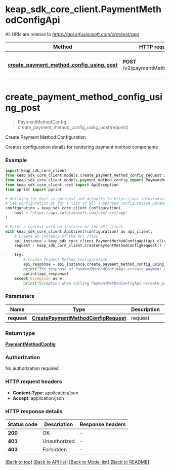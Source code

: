 # keap_sdk_core_client.PaymentMethodConfigApi

All URIs are relative to *https://api.infusionsoft.com/crm/rest/app*

Method | HTTP request | Description
------------- | ------------- | -------------
[**create_payment_method_config_using_post**](PaymentMethodConfigApi.md#create_payment_method_config_using_post) | **POST** /v2/paymentMethodConfigs | Create Payment Method Configuration


# **create_payment_method_config_using_post**
> PaymentMethodConfig create_payment_method_config_using_post(request)

Create Payment Method Configuration

Creates configuration details for rendering payment method components

### Example


```python
import keap_sdk_core_client
from keap_sdk_core_client.models.create_payment_method_config_request import CreatePaymentMethodConfigRequest
from keap_sdk_core_client.models.payment_method_config import PaymentMethodConfig
from keap_sdk_core_client.rest import ApiException
from pprint import pprint

# Defining the host is optional and defaults to https://api.infusionsoft.com/crm/rest/app
# See configuration.py for a list of all supported configuration parameters.
configuration = keap_sdk_core_client.Configuration(
    host = "https://api.infusionsoft.com/crm/rest/app"
)

# Enter a context with an instance of the API client
with keap_sdk_core_client.ApiClient(configuration) as api_client:
    # Create an instance of the API class
    api_instance = keap_sdk_core_client.PaymentMethodConfigApi(api_client)
    request = keap_sdk_core_client.CreatePaymentMethodConfigRequest() # CreatePaymentMethodConfigRequest | request

    try:
        # Create Payment Method Configuration
        api_response = api_instance.create_payment_method_config_using_post(request)
        print("The response of PaymentMethodConfigApi->create_payment_method_config_using_post:\n")
        pprint(api_response)
    except Exception as e:
        print("Exception when calling PaymentMethodConfigApi->create_payment_method_config_using_post: %s\n" % e)
```


### Parameters


Name | Type | Description  | Notes
------------- | ------------- | ------------- | -------------
 **request** | [**CreatePaymentMethodConfigRequest**](CreatePaymentMethodConfigRequest.md)| request | 

### Return type

[**PaymentMethodConfig**](PaymentMethodConfig.md)

### Authorization

No authorization required

### HTTP request headers

 - **Content-Type**: application/json
 - **Accept**: application/json

### HTTP response details

| Status code | Description | Response headers |
|-------------|-------------|------------------|
**200** | OK |  -  |
**401** | Unauthorized |  -  |
**403** | Forbidden |  -  |

[[Back to top]](#) [[Back to API list]](../README.md#documentation-for-api-endpoints) [[Back to Model list]](../README.md#documentation-for-models) [[Back to README]](../README.md)

